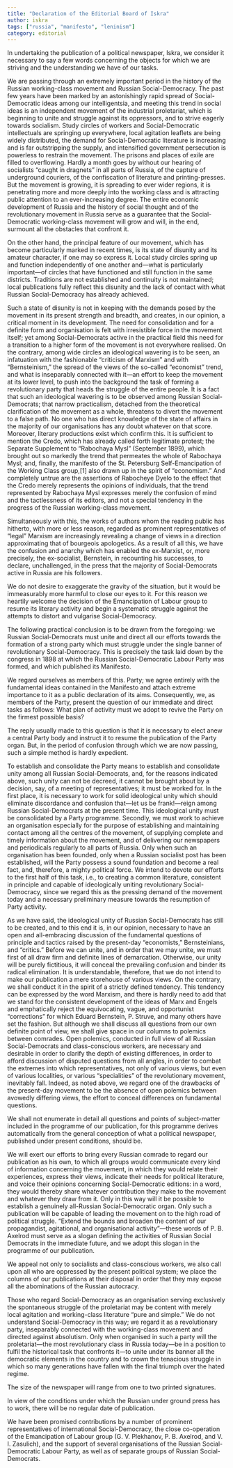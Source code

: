 ```yaml
---
title: "Declaration of the Editorial Board of Iskra"
author: iskra
tags: ["russia", "manifesto", "leninism"]
category: editorial
---
```


In undertaking the publication of a political newspaper, Iskra, we consider it necessary to say a few words concerning the objects for which we are striving and the understanding we have of our tasks.

We are passing through an extremely important period in the history of the Russian working-class movement and Russian Social-Democracy. The past few years have been marked by an astonishingly rapid spread of Social-Democratic ideas among our intelligentsia, and meeting this trend in social ideas is an independent movement of the industrial proletariat, which is beginning to unite and struggle against its oppressors, and to strive eagerly towards socialism. Study circles of workers and Social-Democratic intellectuals are springing up everywhere, local agitation leaflets are being widely distributed, the demand for Social-Democratic literature is increasing and is far outstripping the supply, and intensified government persecution is powerless to restrain the movement. The prisons and places of exile are filled to overflowing. Hardly a month goes by without our hearing of socialists “caught in dragnets” in all parts of Russia, of the capture of underground couriers, of the confiscation of literature and printing-presses. But the movement is growing, it is spreading to ever wider regions, it is penetrating more and more deeply into the working class and is attracting public attention to an ever-increasing degree. The entire economic development of Russia and the history of social thought and of the revolutionary movement in Russia serve   as a guarantee that the Social-Democratic working-class movement will grow and will, in the end, surmount all the obstacles that confront it.

On the other hand, the principal feature of our movement, which has become particularly marked in recent times, is its state of disunity and its amateur character, if one may so express it. Local study circles spring up and function independently of one another and—what is particularly important—of circles that have functioned and still function in the same districts. Traditions are not established and continuity is not maintained; local publications fully reflect this disunity and the lack of contact with what Russian Social-Democracy has already achieved.

Such a state of disunity is not in keeping with the demands posed by the movement in its present strength and breadth, and creates, in our opinion, a critical moment in its development. The need for consolidation and for a definite form and organisation is felt with irresistible force in the movement itself; yet among Social-Democrats active in the practical field this need for a transition to a higher form of the movement is not everywhere realised. On the contrary, among wide circles an ideological wavering is to be seen, an infatuation with the fashionable “criticism of Marxism” and with “Bernsteinism,” the spread of the views of the so-called “economist” trend, and what is inseparably connected with it—an effort to keep the movement at its lower level, to push into the background the task of forming a revolutionary party that heads the struggle of the entire people. It is a fact that such an ideological wavering is to be observed among Russian Social-Democrats; that narrow practicalism, detached from the theoretical clarification of the movement as a whole, threatens to divert the movement to a false path. No one who has direct knowledge of the state of affairs in the majority of our organisations has any doubt whatever on that score. Moreover, literary productions exist which confirm this. It is sufficient to mention the Credo, which has already called forth legitimate protest; the Separate Supplement to “Rabochaya Mysl” (September 1899), which brought out so markedly the trend that permeates the whole of Rabochaya Mysl; and, finally, the manifesto of the St. Petersburg Self-Emancipation of   the Working Class group,[1] also drawn up in the spirit of “economism.” And completely untrue are the assertions of Rabocheye Dyelo to the effect that the Credo merely represents the opinions of individuals, that the trend represented by Rabochaya Mysl expresses merely the confusion of mind and the tactlessness of its editors, and not a special tendency in the progress of the Russian working-class movement.

Simultaneously with this, the works of authors whom the reading public has hitherto, with more or less reason, regarded as prominent representatives of “legal” Marxism are increasingly revealing a change of views in a direction approximating that of bourgeois apologetics. As a result of all this, we have the confusion and anarchy which has enabled the ex-Marxist, or, more precisely, the ex-socialist, Bernstein, in recounting his successes, to declare, unchallenged, in the press that the majority of Social-Democrats active in Russia are his followers.

We do not desire to exaggerate the gravity of the situation, but it would be immeasurably more harmful to close our eyes to it. For this reason we heartily welcome the decision of the Emancipation of Labour group to resume its literary activity and begin a systematic struggle against the attempts to distort and vulgarise Social-Democracy.

The following practical conclusion is to be drawn from the foregoing: we Russian Social-Democrats must unite and direct all our efforts towards the formation of a strong party which must struggle under the single banner of revolutionary Social-Democracy. This is precisely the task laid down by the congress in 1898 at which the Russian Social-Democratic Labour Party was formed, and which published its Manifesto.

We regard ourselves as members of this. Party; we agree entirely with the fundamental ideas contained in the Manifesto and attach extreme importance to it as a public declaration of its aims. Consequently, we, as members of the Party, present the question of our immediate and direct tasks as follows: What plan of activity must we adopt to revive the Party on the firmest possible basis?

The reply usually made to this question is that it is necessary to elect anew a central Party body and instruct it to   resume the publication of the Party organ. But, in the period of confusion through which we are now passing, such a simple method is hardly expedient.

To establish and consolidate the Party means to establish and consolidate unity among all Russian Social-Democrats, and, for the reasons indicated above, such unity can not be decreed, it cannot be brought about by a decision, say, of a meeting of representatives; it must be worked for. In the first place, it is necessary to work for solid ideological unity which should eliminate discordance and confusion that—let us be frank!—reign among Russian Social-Democrats at the present time. This ideological unity must be consolidated by a Party programme. Secondly, we must work to achieve an organisation especially for the purpose of establishing and maintaining contact among all the centres of the movement, of supplying complete and timely information about the movement, and of delivering our newspapers and periodicals regularly to all parts of Russia. Only when such an organisation has been founded, only when a Russian socialist post has been established, will the Party possess a sound foundation and become a real fact, and, therefore, a mighty political force. We intend to devote our efforts to the first half of this task, i.e., to creating a common literature, consistent in principle and capable of ideologically uniting revolutionary Social-Democracy, since we regard this as the pressing demand of the movement today and a necessary preliminary measure towards the resumption of Party activity.

As we have said, the ideological unity of Russian Social-Democrats has still to be created, and to this end it is, in our opinion, necessary to have an open and all-embracing discussion of the fundamental questions of principle and tactics raised by the present-day “economists,” Bernsteinians, and “critics.” Before we can unite, and in order that we may unite, we must first of all draw firm and definite lines of demarcation. Otherwise, our unity will be purely fictitious, it will conceal the prevailing confusion and binder its radical elimination. It is understandable, therefore, that we do not intend to make our publication a mere storehouse of various views. On the contrary, we shall conduct it in the spirit of a strictly defined tendency. This tendency can   be expressed by the word Marxism, and there is hardly need to add that we stand for the consistent development of the ideas of Marx and Engels and emphatically reject the equivocating, vague, and opportunist “corrections” for which Eduard Bernstein, P. Struve, and many others have set the fashion. But although we shall discuss all questions from our own definite point of view, we shall give space in our columns to polemics between comrades. Open polemics, conducted in full view of all Russian Social-Democrats and class-conscious workers, are necessary and desirable in order to clarify the depth of existing differences, in order to afford discussion of disputed questions from all angles, in order to combat the extremes into which representatives, not only of various views, but even of various localities, or various “specialities” of the revolutionary movement, inevitably fall. Indeed, as noted above, we regard one of the drawbacks of the present-day movement to be the absence of open polemics between avowedly differing views, the effort to conceal differences on fundamental questions.

We shall not enumerate in detail all questions and points of subject-matter included in the programme of our publication, for this programme derives automatically from the general conception of what a political newspaper, published under present conditions, should be.

We will exert our efforts to bring every Russian comrade to regard our publication as his own, to which all groups would communicate every kind of information concerning the movement, in which they would relate their experiences, express their views, indicate their needs for political literature, and voice their opinions concerning Social-Democratic editions: in a word, they would thereby share whatever contribution they make to the movement and whatever they draw from it. Only in this way will it be possible to establish a genuinely all-Russian Social-Democratic organ. Only such a publication will be capable of leading the movement on to the high road of political struggle. “Extend the bounds and broaden the content of our propagandist, agitational, and organisational activity”—these words of P. B. Axelrod must serve as a slogan defining the activities of Russian Social Democrats in the immediate future, and we adopt this slogan in the programme of our publication.

We appeal not only to socialists and class-conscious workers, we also call upon all who are oppressed by the present political system; we place the columns of our publications at their disposal in order that they may expose all the abominations of the Russian autocracy.

Those who regard Social-Democracy as an organisation serving exclusively the spontaneous struggle of the proletariat may be content with merely local agitation and working-class literature “pure and simple.” We do not understand Social-Democracy in this way; we regard it as a revolutionary party, inseparably connected with the working-class movement and directed against absolutism. Only when organised in such a party will the proletariat—the most revolutionary class in Russia today—be in a position to fulfil the historical task that confronts it—to unite under its banner all the democratic elements in the country and to crown the tenacious struggle in which so many generations have fallen with the final triumph over the hated regime.

The size of the newspaper will range from one to two printed signatures.

In view of the conditions under which the Russian under ground press has to work, there will be no regular date of publication.

We have been promised contributions by a number of prominent representatives of international Social-Democracy, the close co-operation of the Emancipation of Labour group (G. V. Plekhanov, P. B. Axelrod, and V. I. Zasulich), and the support of several organisations of the Russian Social-Democratic Labour Party, as well as of separate groups of Russian Social-Democrats. 
